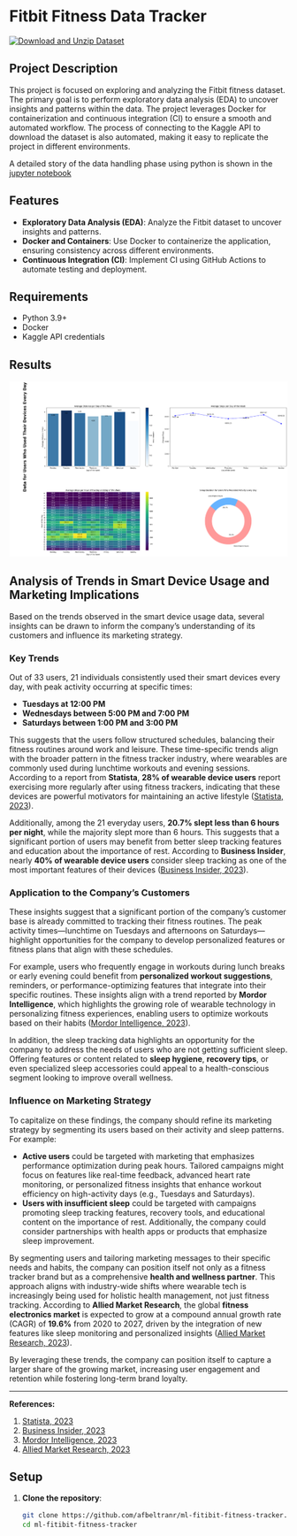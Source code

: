 # Fitbit Fitness Data Tracker

[![Download and Unzip Dataset](https://github.com/afbeltranr/ml-fitibit-fitness-tracker/actions/workflows/python-app.yml/badge.svg)](https://github.com/afbeltranr/ml-fitibit-fitness-tracker/actions/workflows/python-app.yml)

## Project Description

This project is focused on exploring and analyzing the Fitbit fitness dataset. The primary goal is to perform exploratory data analysis (EDA) to uncover insights and patterns within the data. The project leverages Docker for containerization and continuous integration (CI) to ensure a smooth and automated workflow. The process of connecting to the Kaggle API to download the dataset is also automated, making it easy to replicate the project in different environments.

A detailed story of the data handling phase using python is shown in the [ jupyter notebook  ](/notebooks/ExploratoryDataAnalysis.ipynb)

## Features

- **Exploratory Data Analysis (EDA)**: Analyze the Fitbit dataset to uncover insights and patterns.
- **Docker and Containers**: Use Docker to containerize the application, ensuring consistency across different environments.
- **Continuous Integration (CI)**: Implement CI using GitHub Actions to automate testing and deployment.

## Requirements

- Python 3.9+
- Docker
- Kaggle API credentials

## Results 

![alt text](image.png)

## Analysis of Trends in Smart Device Usage and Marketing Implications

Based on the trends observed in the smart device usage data, several insights can be drawn to inform the company’s understanding of its customers and influence its marketing strategy.

### Key Trends
Out of 33 users, 21 individuals consistently used their smart devices every day, with peak activity occurring at specific times:
- **Tuesdays at 12:00 PM**
- **Wednesdays between 5:00 PM and 7:00 PM**
- **Saturdays between 1:00 PM and 3:00 PM**

This suggests that the users follow structured schedules, balancing their fitness routines around work and leisure. These time-specific trends align with the broader pattern in the fitness tracker industry, where wearables are commonly used during lunchtime workouts and evening sessions. According to a report from **Statista**, **28% of wearable device users** report exercising more regularly after using fitness trackers, indicating that these devices are powerful motivators for maintaining an active lifestyle ([Statista, 2023](https://www.statista.com/statistics/794849/wearable-device-exercise-more/)).

Additionally, among the 21 everyday users, **20.7% slept less than 6 hours per night**, while the majority slept more than 6 hours. This suggests that a significant portion of users may benefit from better sleep tracking features and education about the importance of rest. According to **Business Insider**, nearly **40% of wearable device users** consider sleep tracking as one of the most important features of their devices ([Business Insider, 2023](https://www.businessinsider.com/sleep-tracking-in-wearable-tech-market-growth-2019-11)).

### Application to the Company’s Customers
These insights suggest that a significant portion of the company’s customer base is already committed to tracking their fitness routines. The peak activity times—lunchtime on Tuesdays and afternoons on Saturdays—highlight opportunities for the company to develop personalized features or fitness plans that align with these schedules. 

For example, users who frequently engage in workouts during lunch breaks or early evening could benefit from **personalized workout suggestions**, reminders, or performance-optimizing features that integrate into their specific routines. These insights align with a trend reported by **Mordor Intelligence**, which highlights the growing role of wearable technology in personalizing fitness experiences, enabling users to optimize workouts based on their habits ([Mordor Intelligence, 2023](https://www.mordorintelligence.com/industry-reports/wearable-fitness-technology-market)).

In addition, the sleep tracking data highlights an opportunity for the company to address the needs of users who are not getting sufficient sleep. Offering features or content related to **sleep hygiene**, **recovery tips**, or even specialized sleep accessories could appeal to a health-conscious segment looking to improve overall wellness.

### Influence on Marketing Strategy
To capitalize on these findings, the company should refine its marketing strategy by segmenting its users based on their activity and sleep patterns. For example:
- **Active users** could be targeted with marketing that emphasizes performance optimization during peak hours. Tailored campaigns might focus on features like real-time feedback, advanced heart rate monitoring, or personalized fitness insights that enhance workout efficiency on high-activity days (e.g., Tuesdays and Saturdays).
- **Users with insufficient sleep** could be targeted with campaigns promoting sleep tracking features, recovery tools, and educational content on the importance of rest. Additionally, the company could consider partnerships with health apps or products that emphasize sleep improvement.

By segmenting users and tailoring marketing messages to their specific needs and habits, the company can position itself not only as a fitness tracker brand but as a comprehensive **health and wellness partner**. This approach aligns with industry-wide shifts where wearable tech is increasingly being used for holistic health management, not just fitness tracking. According to **Allied Market Research**, the global **fitness electronics market** is expected to grow at a compound annual growth rate (CAGR) of **19.6%** from 2020 to 2027, driven by the integration of new features like sleep monitoring and personalized insights ([Allied Market Research, 2023](https://www.alliedmarketresearch.com/fitness-tracker-market-A11348)).

By leveraging these trends, the company can position itself to capture a larger share of the growing market, increasing user engagement and retention while fostering long-term brand loyalty.

---

**References:**
1. [Statista, 2023](https://www.statista.com/statistics/794849/wearable-device-exercise-more/)
2. [Business Insider, 2023](https://www.businessinsider.com/sleep-tracking-in-wearable-tech-market-growth-2019-11)
3. [Mordor Intelligence, 2023](https://www.mordorintelligence.com/industry-reports/wearable-fitness-technology-market)
4. [Allied Market Research, 2023](https://www.alliedmarketresearch.com/fitness-tracker-market-A11348)


## Setup

1. **Clone the repository**:
   ```bash
   git clone https://github.com/afbeltranr/ml-fitibit-fitness-tracker.git
   cd ml-fitibit-fitness-tracker
